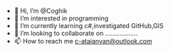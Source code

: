 - 👋 Hi, I’m @Coghik
- 👀 I’m interested in programming
- 🌱 I’m currently learning c#,investigated GitHub,GIS
- 💞️ I’m looking to collaborate on ..................
- 📫 How to reach me c-atajanyan@outlook.com

<!---
Coghik/Coghik is a ✨ special ✨ repository because its `README.md` (this file) appears on your GitHub profile.
You can click the Preview link to take a look at your changes.
--->
